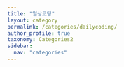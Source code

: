 ```yaml
---
title: "일상코딩"
layout: category
permalink: /categories/dailycoding/
author_profile: true
taxonomy: Categories2
sidebar:
  nav: "categories"
---
```


